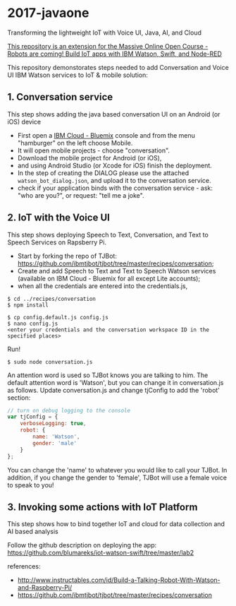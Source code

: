 # 2017-javaone
Transforming the lightweight IoT with Voice UI, Java, AI, and Cloud

[This repository is an extension for the Massive Online Open Course - Robots are coming! Build IoT apps with IBM Watson, Swift, and Node-RED](https://github.com/blumareks/2017-javaone/blob/master/README.md)

This repository demonstorates steps needed to add Conversation and Voice UI IBM Watson services to IoT & mobile solution:

## 1. Conversation service
This step shows adding the java based conversation UI on an Android (or iOS) device

- First open a [IBM Cloud - Bluemix](http://bluemix.net) console and from the menu "hamburger" on the left choose Mobile. 
- It will open mobile projects - choose "conversation". 
- Download the mobile project for Android (or iOS), 
- and using Android Studio (or Xcode for iOS) finish the deployment. 
- In the step of creating the DIALOG please use the attached ```watson_bot_dialog.json```, and upload it to the conversation service.
- check if your application binds with the conversation service - ask: "who are you?", or request: "tell me a joke".

## 2. IoT with the Voice UI
This step shows deploying Speech to Text, Conversation, and Text to Speech Services on Rapsberry Pi.

- Start by forking the repo of TJBot: https://github.com/ibmtjbot/tjbot/tree/master/recipes/conversation;
- Create and add Speech to Text and Text to Speech Watson services (available on IBM Cloud - Bluemix for all except Lite accounts);
- when all the credentials are entered into the credentials.js,
```
$ cd ../recipes/conversation
$ npm install

$ cp config.default.js config.js
$ nano config.js
<enter your credentials and the conversation workspace ID in the specified places>
```

Run!
```
$ sudo node conversation.js
```

An attention word is used so TJBot knows you are talking to him. The default attention word is 'Watson', but you can change it in conversation.js as follows. Update conversation.js and change tjConfig to add the 'robot' section:
```javascript
// turn on debug logging to the console
var tjConfig = {
    verboseLogging: true,
    robot: {
        name: 'Watson',
        gender: 'male'
    }
};
```
You can change the 'name' to whatever you would like to call your TJBot. In addition, if you change the gender to 'female', TJBot will use a female voice to speak to you!

## 3. Invoking some actions with IoT Platform
This step shows how to bind together IoT and cloud for data collection and AI based analysis

Follow the github description on deploying the app: https://github.com/blumareks/iot-watson-swift/tree/master/lab2

references:
- http://www.instructables.com/id/Build-a-Talking-Robot-With-Watson-and-Raspberry-Pi/
- https://github.com/ibmtjbot/tjbot/tree/master/recipes/conversation
